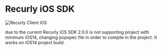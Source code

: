 # Recurly iOS SDK
![Recurly Client iOS](https://github.com/recurly/recurly-client-ios/actions/workflows/ci-test.yaml/badge.svg?branch=master)

due to the current Recurly iOS SDK 2.0.0 is not supporting project with minimum iOS14, changing popspec file in order to compile in the project. It works on iOS14 project build.

